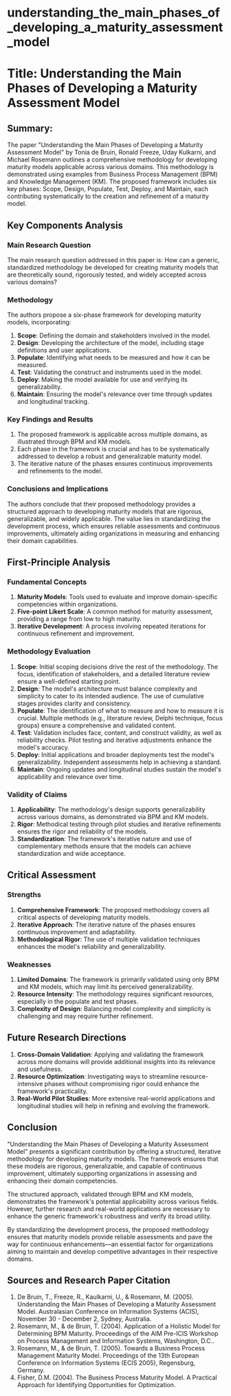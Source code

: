# understanding_the_main_phases_of_developing_a_maturity_assessment_model

# Title: Understanding the Main Phases of Developing a Maturity Assessment Model

## Summary:
The paper "Understanding the Main Phases of Developing a Maturity Assessment Model" by Tonia de Bruin, Ronald Freeze, Uday Kulkarni, and Michael Rosemann outlines a comprehensive methodology for developing maturity models applicable across various domains. This methodology is demonstrated using examples from Business Process Management (BPM) and Knowledge Management (KM). The proposed framework includes six key phases: Scope, Design, Populate, Test, Deploy, and Maintain, each contributing systematically to the creation and refinement of a maturity model.

## Key Components Analysis

### Main Research Question
The main research question addressed in this paper is: How can a generic, standardized methodology be developed for creating maturity models that are theoretically sound, rigorously tested, and widely accepted across various domains?

### Methodology
The authors propose a six-phase framework for developing maturity models, incorporating:

1. **Scope**: Defining the domain and stakeholders involved in the model.
2. **Design**: Developing the architecture of the model, including stage definitions and user applications.
3. **Populate**: Identifying what needs to be measured and how it can be measured.
4. **Test**: Validating the construct and instruments used in the model.
5. **Deploy**: Making the model available for use and verifying its generalizability.
6. **Maintain**: Ensuring the model's relevance over time through updates and longitudinal tracking.

### Key Findings and Results
1. The proposed framework is applicable across multiple domains, as illustrated through BPM and KM models.
2. Each phase in the framework is crucial and has to be systematically addressed to develop a robust and generalizable maturity model.
3. The iterative nature of the phases ensures continuous improvements and refinements to the model.

### Conclusions and Implications
The authors conclude that their proposed methodology provides a structured approach to developing maturity models that are rigorous, generalizable, and widely applicable. The value lies in standardizing the development process, which ensures reliable assessments and continuous improvements, ultimately aiding organizations in measuring and enhancing their domain capabilities.

## First-Principle Analysis

### Fundamental Concepts
1. **Maturity Models**: Tools used to evaluate and improve domain-specific competencies within organizations.
2. **Five-point Likert Scale**: A common method for maturity assessment, providing a range from low to high maturity.
3. **Iterative Development**: A process involving repeated iterations for continuous refinement and improvement.

### Methodology Evaluation
1. **Scope**: Initial scoping decisions drive the rest of the methodology. The focus, identification of stakeholders, and a detailed literature review ensure a well-defined starting point.
2. **Design**: The model's architecture must balance complexity and simplicity to cater to its intended audience. The use of cumulative stages provides clarity and consistency.
3. **Populate**: The identification of what to measure and how to measure it is crucial. Multiple methods (e.g., literature review, Delphi technique, focus groups) ensure a comprehensive and validated content.
4. **Test**: Validation includes face, content, and construct validity, as well as reliability checks. Pilot testing and iterative adjustments enhance the model's accuracy.
5. **Deploy**: Initial applications and broader deployments test the model's generalizability. Independent assessments help in achieving a standard.
6. **Maintain**: Ongoing updates and longitudinal studies sustain the model's applicability and relevance over time.

### Validity of Claims
1. **Applicability**: The methodology's design supports generalizability across various domains, as demonstrated via BPM and KM models.
2. **Rigor**: Methodical testing through pilot studies and iterative refinements ensures the rigor and reliability of the models.
3. **Standardization**: The framework's iterative nature and use of complementary methods ensure that the models can achieve standardization and wide acceptance.

## Critical Assessment

### Strengths
1. **Comprehensive Framework**: The proposed methodology covers all critical aspects of developing maturity models.
2. **Iterative Approach**: The iterative nature of the phases ensures continuous improvement and adaptability.
3. **Methodological Rigor**: The use of multiple validation techniques enhances the model's reliability and generalizability.

### Weaknesses
1. **Limited Domains**: The framework is primarily validated using only BPM and KM models, which may limit its perceived generalizability.
2. **Resource Intensity**: The methodology requires significant resources, especially in the populate and test phases.
3. **Complexity of Design**: Balancing model complexity and simplicity is challenging and may require further refinement.

## Future Research Directions
1. **Cross-Domain Validation**: Applying and validating the framework across more domains will provide additional insights into its relevance and usefulness.
2. **Resource Optimization**: Investigating ways to streamline resource-intensive phases without compromising rigor could enhance the framework's practicality.
3. **Real-World Pilot Studies**: More extensive real-world applications and longitudinal studies will help in refining and evolving the framework.

## Conclusion
"Understanding the Main Phases of Developing a Maturity Assessment Model" presents a significant contribution by offering a structured, iterative methodology for developing maturity models. The framework ensures that these models are rigorous, generalizable, and capable of continuous improvement, ultimately supporting organizations in assessing and enhancing their domain competencies.

The structured approach, validated through BPM and KM models, demonstrates the framework's potential applicability across various fields. However, further research and real-world applications are necessary to enhance the generic framework's robustness and verify its broad utility.

By standardizing the development process, the proposed methodology ensures that maturity models provide reliable assessments and pave the way for continuous enhancements—an essential factor for organizations aiming to maintain and develop competitive advantages in their respective domains.

## Sources and Research Paper Citation
1. De Bruin, T., Freeze, R., Kaulkarni, U., & Rosemann, M. (2005). Understanding the Main Phases of Developing a Maturity Assessment Model. Australasian Conference on Information Systems (ACIS), November 30 - December 2, Sydney, Australia.
2. Rosemann, M., & de Bruin, T. (2004). Application of a Holistic Model for Determining BPM Maturity. Proceedings of the AIM Pre-ICIS Workshop on Process Management and Information Systems, Washington, D.C..
3. Rosemann, M., & de Bruin, T. (2005). Towards a Business Process Management Maturity Model. Proceedings of the 13th European Conference on Information Systems (ECIS 2005), Regensburg, Germany.
4. Fisher, D.M. (2004). The Business Process Maturity Model. A Practical Approach for Identifying Opportunities for Optimization.